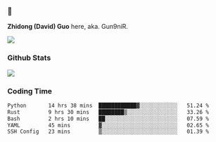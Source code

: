 ### 👋 

**Zhidong (David) Guo** here, aka. Gun9niR.

![](https://komarev.com/ghpvc/?username=Gun9niR&label=Total+Views)

### Github Stats

<img src="https://github-readme-stats.vercel.app/api?username=Gun9niR&count_private=true&show_icons=true&theme=vue-dark&hide_title=true">

### Coding Time

<!--START_SECTION:waka-->

```txt
Python       14 hrs 38 mins  ████████████▓░░░░░░░░░░░░   51.24 %
Rust         9 hrs 30 mins   ████████▒░░░░░░░░░░░░░░░░   33.26 %
Bash         2 hrs 10 mins   ██░░░░░░░░░░░░░░░░░░░░░░░   07.59 %
YAML         45 mins         ▓░░░░░░░░░░░░░░░░░░░░░░░░   02.65 %
SSH Config   23 mins         ▒░░░░░░░░░░░░░░░░░░░░░░░░   01.39 %
```

<!--END_SECTION:waka-->

